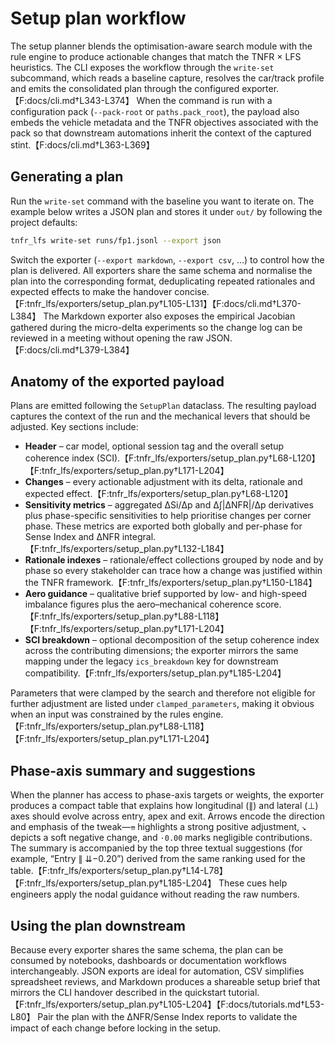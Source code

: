 # Setup plan workflow

The setup planner blends the optimisation-aware search module with the rule
engine to produce actionable changes that match the TNFR × LFS heuristics. The
CLI exposes the workflow through the `write-set` subcommand, which reads a
baseline capture, resolves the car/track profile and emits the consolidated plan
through the configured exporter.【F:docs/cli.md†L343-L374】 When the command is
run with a configuration pack (`--pack-root` or `paths.pack_root`), the payload
also embeds the vehicle metadata and the TNFR objectives associated with the
pack so that downstream automations inherit the context of the captured
stint.【F:docs/cli.md†L363-L369】

## Generating a plan

Run the `write-set` command with the baseline you want to iterate on. The
example below writes a JSON plan and stores it under `out/` by following the
project defaults:

```bash
tnfr_lfs write-set runs/fp1.jsonl --export json
```

Switch the exporter (`--export markdown`, `--export csv`, …) to control how the
plan is delivered. All exporters share the same schema and normalise the plan
into the corresponding format, deduplicating repeated rationales and expected
effects to make the handover concise.【F:tnfr_lfs/exporters/setup_plan.py†L105-L131】【F:docs/cli.md†L370-L384】 The Markdown exporter also exposes the empirical
Jacobian gathered during the micro-delta experiments so the change log can be
reviewed in a meeting without opening the raw JSON.【F:docs/cli.md†L379-L384】

## Anatomy of the exported payload

Plans are emitted following the `SetupPlan` dataclass. The resulting payload
captures the context of the run and the mechanical levers that should be
adjusted. Key sections include:

* **Header** – car model, optional session tag and the overall setup coherence
  index (SCI).【F:tnfr_lfs/exporters/setup_plan.py†L68-L120】【F:tnfr_lfs/exporters/setup_plan.py†L171-L204】
* **Changes** – every actionable adjustment with its delta, rationale and
  expected effect.【F:tnfr_lfs/exporters/setup_plan.py†L68-L120】
* **Sensitivity metrics** – aggregated ΔSi/Δp and Δ∫|ΔNFR|/Δp derivatives plus
  phase-specific sensitivities to help prioritise changes per corner phase.
  These metrics are exported both globally and per-phase for Sense Index and
  ΔNFR integral.【F:tnfr_lfs/exporters/setup_plan.py†L132-L184】
* **Rationale indexes** – rationale/effect collections grouped by node and by
  phase so every stakeholder can trace how a change was justified within the
  TNFR framework.【F:tnfr_lfs/exporters/setup_plan.py†L150-L184】
* **Aero guidance** – qualitative brief supported by low- and high-speed
  imbalance figures plus the aero–mechanical coherence score.【F:tnfr_lfs/exporters/setup_plan.py†L88-L118】【F:tnfr_lfs/exporters/setup_plan.py†L171-L204】
* **SCI breakdown** – optional decomposition of the setup coherence index across
  the contributing dimensions; the exporter mirrors the same mapping under the
  legacy `ics_breakdown` key for downstream compatibility.【F:tnfr_lfs/exporters/setup_plan.py†L185-L204】

Parameters that were clamped by the search and therefore not eligible for
further adjustment are listed under `clamped_parameters`, making it obvious when
an input was constrained by the rules engine.【F:tnfr_lfs/exporters/setup_plan.py†L88-L118】【F:tnfr_lfs/exporters/setup_plan.py†L171-L204】

## Phase-axis summary and suggestions

When the planner has access to phase-axis targets or weights, the exporter
produces a compact table that explains how longitudinal (∥) and lateral (⊥)
axes should evolve across entry, apex and exit. Arrows encode the direction and
emphasis of the tweak—`⇈` highlights a strong positive adjustment, `↘` depicts a
soft negative change, and `·0.00` marks negligible contributions. The summary
is accompanied by the top three textual suggestions (for example, “Entry ∥
⇊−0.20”) derived from the same ranking used for the table.【F:tnfr_lfs/exporters/setup_plan.py†L14-L78】【F:tnfr_lfs/exporters/setup_plan.py†L185-L204】 These cues help
engineers apply the nodal guidance without reading the raw numbers.

## Using the plan downstream

Because every exporter shares the same schema, the plan can be consumed by
notebooks, dashboards or documentation workflows interchangeably. JSON exports
are ideal for automation, CSV simplifies spreadsheet reviews, and Markdown
produces a shareable setup brief that mirrors the CLI handover described in the
quickstart tutorial.【F:tnfr_lfs/exporters/setup_plan.py†L105-L204】【F:docs/tutorials.md†L53-L80】 Pair the plan with the ΔNFR/Sense Index reports to validate the
impact of each change before locking in the setup.
